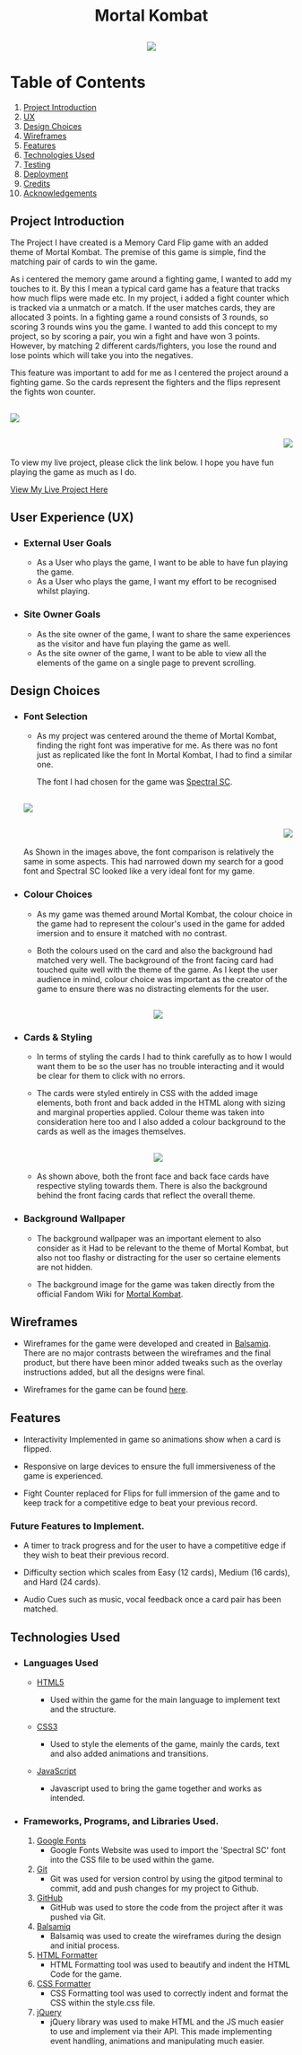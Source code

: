<h1 align="center">Mortal Kombat</h1>

<h2 align="center"><img src="/documentation/mk-header.jpg"></h2>

# Table of Contents <a name="Home"></a>

1. [Project Introduction](#introduction)
2. [UX](#ux)
3. [Design Choices](#designchoices)
4. [Wireframes](#wireframes)
5. [Features](#features)
6. [Technologies Used](#techused)
7. [Testing](#testing)
8. [Deployment](#deployment)
9. [Credits](#credits)
10. [Acknowledgements](#acknowledgements)

## Project Introduction <a name="introduction"></a>
The Project I have created is a Memory Card Flip game with an added theme of Mortal Kombat.
The premise of this game is simple, find the matching pair of cards to win the game.

As i centered the memory game around a fighting game, I wanted to add my touches to it. By this I mean
a typical card game has a feature that tracks how much flips were made etc. In my project, i added a fight counter
which is tracked via a unmatch or a match. If the user matches cards, they are allocated 3 points.
In a fighting game a round consists of 3 rounds, so scoring 3 rounds wins you the game. I wanted to add this concept to 
my project, so by scoring a pair, you win a fight and have won 3 points.
However, by matching 2 different cards/fighters, you lose the round and lose points which will take you into the negatives.

This feature was important to add for me as I centered the project around a fighting game. So the cards represent the fighters and
the flips represent the fights won counter.

<h2 align="left"><img src="/documentation/mk-fight-win.png"></h2> <h2 align="right"><img src="/documentation/mk-fight-loss.png"></h2>

To view my live project, please click the link below. I hope you have fun playing the game as much as I do.

[View My Live Project Here](https://shazaiib47.github.io/mortal-kombat-ms2/)

## User Experience (UX) <a name="ux"></a>

- ### External User Goals

    - As a User who plays the game, I want to be able to have fun playing the game.
    - As a User who plays the game, I want my effort to be recognised whilst playing.

- ### Site Owner Goals

    - As the site owner of the game, I want to share the same experiences as the visitor and
    have fun playing the game as well.
    - As the site owner of the game, I want to be able to view all the elements of the game on 
    a single page to prevent scrolling.


## Design Choices <a name="designchoices"></a>

- ### Font Selection

    - As my project was centered around the theme of Mortal Kombat, finding the right font was
    imperative for me. As there was no font just as replicated like the font In Mortal Kombat, I 
    had to find a similar one.

        The font I had chosen for the game was [Spectral SC](https://fonts.google.com/specimen/Spectral+SC?query=spec).

    <h2 align="left"><img src="/documentation/mk-font-preview.png"></h2>  
    
    <h2 align="right"><img src="/documentation/mk-text-preview.png"></h2>

    As Shown in the images above, the font comparison is relatively the same in some aspects. This had narrowed down
    my search for a good font and Spectral SC looked like a very ideal font for my game.


- ### Colour Choices

    - As my game was themed around Mortal Kombat, the colour choice in the  game had to represent the colour's
    used in the game for added imersion and to ensure it matched with no contrast.

    - Both the colours used on the card and also the background had matched very well. The background of the front facing
    card had touched quite well with the theme of the game. As I kept the user audience in mind, colour choice was important
    as the creator of the game to ensure there was no distracting elements for the user.

    <h2 align="center"><img src="/documentation/mk-colour-palette.png"></h2>

- ### Cards & Styling

    - In terms of styling the cards I had to think carefully as to how I would want them to be
      so the user has no trouble interacting and it would be clear for them to click with no errors.

    - The cards were styled entirely in CSS with the added image elements, both front and back added
    in the HTML along with sizing and marginal properties applied. Colour theme was taken into consideration 
    here too and I also added a colour background to the cards as well as the images themselves.

    <h2 align="center"><img src="/documentation/mk-headerinput.png"></h2>

    - As shown above, both the front face and back face cards have respective styling towards them. There is also 
    the background behind the front facing cards that reflect the overall theme.

- ### Background Wallpaper

    - The background wallpaper was an important element to also consider as it Had to be relevant to the theme of Mortal
    Kombat, but also not too flashy or distracting for the user so certaine elements are not hidden.

    - The background image for the game was taken directly from the official Fandom Wiki for [Mortal Kombat](https://mortalkombat.fandom.com/wiki/Mortal_Kombat_Wiki).


## Wireframes <a name="wireframes"></a>

-  Wireframes for the game were developed and created in [Balsamiq](https://balsamiq.com).
There are no major contrasts between the wireframes and the final product, but there have been minor added
tweaks such as the overlay instructions added, but all the designs were final.

- Wireframes for the game can be found [here](documentation/wireframes/ms2-mortalkombat.pdf).

## Features

- Interactivity Implemented in game so animations show when a card is flipped.

- Responsive on large devices to ensure the full immersiveness of the game is experienced.

- Fight Counter replaced for Flips for full immersion of the game and to keep track for a competitive edge
to beat your previous record.

### Future Features to Implement.

- A timer to track progress and for the user to have a competitive edge if they wish to beat their previous record.

- Difficulty section which scales from Easy (12 cards), Medium (16 cards), and Hard (24 cards).

- Audio Cues such as music, vocal feedback once a card pair has been matched.

## Technologies Used <a name="techused"></a>

- ### Languages Used

   - [HTML5](https://developer.mozilla.org/en-US/docs/Web/Guide/HTML/HTML5)
        - Used within the game for the main language to implement text and the structure.
    
    - [CSS3](https://developer.mozilla.org/en-US/docs/Web/CSS)
        - Used to style the elements of the game, mainly the cards, text and also added animations
        and transitions.
    
    - [JavaScript](https://developer.mozilla.org/en-US/docs/Web/JavaScript)
        - Javascript used to bring the game together and works as intended.

- ### Frameworks, Programs, and Libraries Used.

    1. [Google Fonts](https://fonts.google.com)
        - Google Fonts Website was used to import the 'Spectral SC' font into the CSS file to be used within
        the game.
    2.  [Git](https://git-scm.com/)
        - Git was used for version control by using the gitpod terminal to commit, add and push changes for my project to Github.
    3.  [GitHub](https://github.com)
        - GitHub was used to store the code from the project after it was pushed via Git.
    4.  [Balsamiq](https://balsamiq.com/)
        - Balsamiq was used to create the wireframes during the design and initial process.
    5.  [HTML Formatter](https://www.freeformatter.com/html-formatter.html)
        - HTML Formatting tool was used to beautify and indent the HTML Code for the game.
    6.  [CSS Formatter](https://www.freeformatter.com/css-beautifier.html)
        - CSS Formatting tool was used to correctly indent and format the CSS within the style.css file.
    7.  [jQuery](https://jquery.com/)
        - jQuery library was used to make HTML and the JS much easier to use and implement via their API.
            This made implementing event handling, animations and manipulating much easier.

